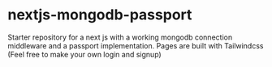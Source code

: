 # nextjs-mongodb-passport
Starter repository for a next js with a working mongodb connection middleware and a passport implementation.  Pages are built with Tailwindcss (Feel free to make your own login and signup)
